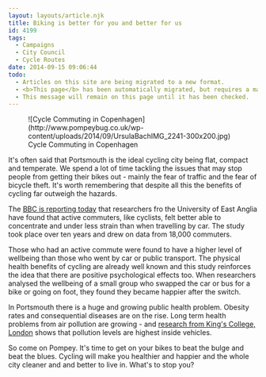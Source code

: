```yaml
---
layout: layouts/article.njk
title: Biking is better for you and better for us
id: 4199
tags:
  - Campaigns
  - City Council
  - Cycle Routes
date: 2014-09-15 09:06:44
todo:
  - Articles on this site are being migrated to a new format.
  - <b>This page</b> has been automatically migrated, but requires a manual check-&amp;-tune to ensure the format and links all work as expected.
  - This message will remain on this page until it has been checked.
---
```


<figure id="attachment_4200" align="alignright" width="300">![Cycle Commuting in Copenhagen](http://www.pompeybug.co.uk/wp-content/uploads/2014/09/UrsulaBachIMG_2241-300x200.jpg) Cycle Commuting in Copenhagen</figure>

It's often said that Portsmouth is the ideal cycling city being flat, compact and temperate. We spend a lot of time tackling the issues that may stop people from getting their bikes out - mainly the fear of traffic and the fear of bicycle theft. It's worth remembering that despite all this the benefits of cycling far outweigh the hazards.

The [BBC is reporting today](http://www.bbc.co.uk/news/health-29175088 "Walking or cycling to work improves wellbeing") that researchers fro the University of East Anglia have found that active commuters, like cyclists, felt better able to concentrate and under less strain than when travelling by car. The study took place over ten years and drew on data from 18,000 commuters.

Those who had an active commute were found to have a higher level of wellbeing than those who went by car or public transport. The physical health benefits of cycling are already well known and this study reinforces the idea that there are positive psychological effects too. When researchers analysed the wellbeing of a small group who swapped the car or bus for a bike or going on foot, they found they became happier after the switch.

In Portsmouth there is a huge and growing public health problem. Obesity rates and consequential diseases are on the rise. Long term health problems from air pollution are growing - and [research from King's College, London](http://road.cc/content/news/129814-testing-mps-reveals-worst-air-pollution-inside-carshttp://road.cc/content/news/129814-testing-mps-reveals-worst-air-pollution-inside-cars "Testing by MPs reveals worst air pollution is inside cars") shows that pollution levels are highest inside vehicles.

So come on Pompey. It's time to get on your bikes to beat the bulge and beat the blues. Cycling will make you healthier and happier and the whole city cleaner and and better to live in. What's to stop you?